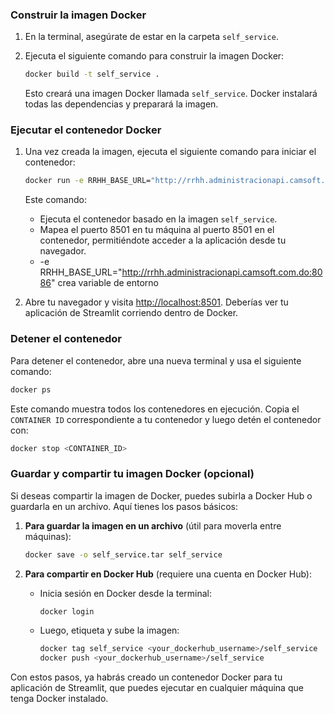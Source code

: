
###  Construir la imagen Docker

1. En la terminal, asegúrate de estar en la carpeta `self_service`.
2. Ejecuta el siguiente comando para construir la imagen Docker:

   ```bash
   docker build -t self_service .
   ```

   Esto creará una imagen Docker llamada `self_service`. Docker instalará todas las dependencias y preparará la imagen.

### Ejecutar el contenedor Docker

1. Una vez creada la imagen, ejecuta el siguiente comando para iniciar el contenedor:

   ```bash
   docker run -e RRHH_BASE_URL="http://rrhh.administracionapi.camsoft.com.do:8086" -p 8501:8501 self_service
   ```

   Este comando:
   - Ejecuta el contenedor basado en la imagen `self_service`.
   - Mapea el puerto 8501 en tu máquina al puerto 8501 en el contenedor, permitiéndote acceder a la aplicación desde tu navegador.
   - -e RRHH_BASE_URL="http://rrhh.administracionapi.camsoft.com.do:8086"  crea variable de entorno 

2. Abre tu navegador y visita [http://localhost:8501](http://localhost:8501). Deberías ver tu aplicación de Streamlit corriendo dentro de Docker.

###  Detener el contenedor

Para detener el contenedor, abre una nueva terminal y usa el siguiente comando:

```bash
docker ps
```

Este comando muestra todos los contenedores en ejecución. Copia el `CONTAINER ID` correspondiente a tu contenedor y luego detén el contenedor con:

```bash
docker stop <CONTAINER_ID>
```

###  Guardar y compartir tu imagen Docker (opcional)

Si deseas compartir la imagen de Docker, puedes subirla a Docker Hub o guardarla en un archivo. Aquí tienes los pasos básicos:

1. **Para guardar la imagen en un archivo** (útil para moverla entre máquinas):

   ```bash
   docker save -o self_service.tar self_service
   ```

2. **Para compartir en Docker Hub** (requiere una cuenta en Docker Hub):

   - Inicia sesión en Docker desde la terminal:

     ```bash
     docker login
     ```

   - Luego, etiqueta y sube la imagen:

     ```bash
     docker tag self_service <your_dockerhub_username>/self_service
     docker push <your_dockerhub_username>/self_service
     ```

Con estos pasos, ya habrás creado un contenedor Docker para tu aplicación de Streamlit, que puedes ejecutar en cualquier máquina que tenga Docker instalado.
